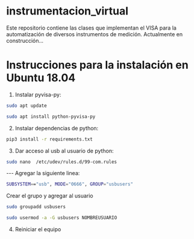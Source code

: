 # instrumentacion_virtual

Este repositorio contiene las clases que implementan el VISA para la automatización de diversos instrumentos de medición. Actualmente en construcción...


# Instrucciones para la instalación en Ubuntu 18.04

1. Instalar pyvisa-py:

```sh
sudo apt update
```
```sh
sudo apt install python-pyvisa-py
```
2. Instalar dependencias de python:
```sh
pip3 install -r requirements.txt
```

3. Dar acceso al usb al usuario de python:
```sh
sudo nano  /etc/udev/rules.d/99-com.rules
```
--- Agregar la siguiente linea:
```sh
SUBSYSTEM=="usb", MODE="0666", GROUP="usbusers"
```
Crear el grupo y agregar al usuario
```sh
sudo groupadd usbusers
```
```sh
sudo usermod -a -G usbusers NOMBREUSUARIO
```

4. Reiniciar el equipo
